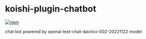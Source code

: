 # koishi-plugin-chatbot

[![npm](https://img.shields.io/npm/v/koishi-plugin-chatbot?style=flat-square)](https://www.npmjs.com/package/koishi-plugin-chatbot)

chat bot powered by openai text-chat-davinci-002-20221122 model
